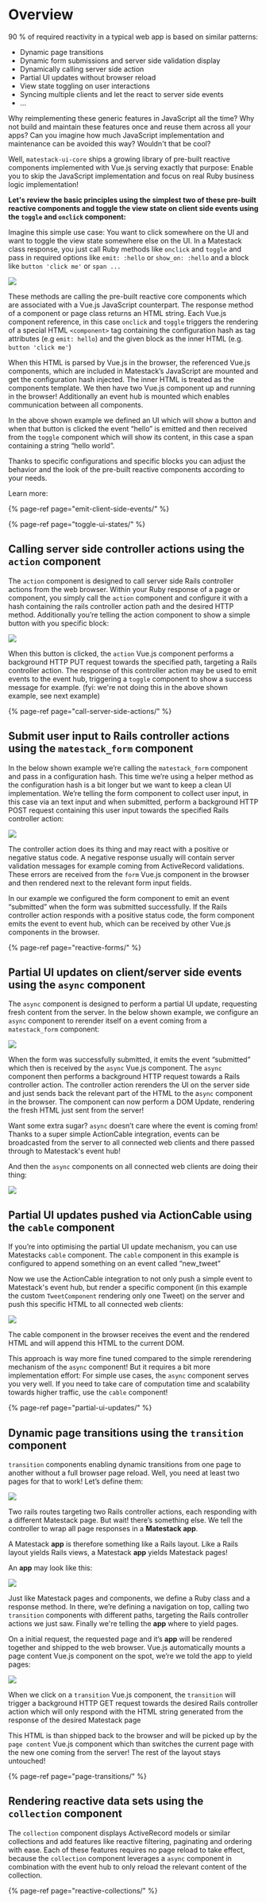 # Overview

90 % of required reactivity in a typical web app is based on similar patterns:

* Dynamic page transitions
* Dynamic form submissions and server side validation display
* Dynamically calling server side action
* Partial UI updates without browser reload
* View state toggling on user interactions
* Syncing multiple clients and let the react to server side events
* ...

Why reimplementing these generic features in JavaScript all the time? Why not build and maintain these features once and reuse them across all your apps? Can you imagine how much JavaScript implementation and maintenance can be avoided this way? Wouldn't that be cool?

Well, `matestack-ui-core` ships a growing library of pre-built reactive components implemented with Vue.js serving exactly that purpose: Enable you to skip the JavaScript implementation and focus on real Ruby business logic implementation!

**Let's review the basic principles using the simplest two of these pre-built reactive components and toggle the view state on client side events using the `toggle` and `onclick` component:**

Imagine this simple use case: You want to click somewhere on the UI and want to toggle the view state somewhere else on the UI. In a Matestack class response, you just call Ruby methods like `onclick` and `toggle` and pass in required options like `emit: :hello` or `show_on: :hello` and a block like `button 'click me'` or `span ...`‌

![](../.gitbook/assets/onclick_toggle.gif)

These methods are calling the pre-built reactive core components which are associated with a Vue.js JavaScript counterpart. The response method of a component or page class returns an HTML string. Each Vue.js component reference, in this case `onclick` and `toggle` triggers the rendering of a special HTML `<component>` tag containing the configuration hash as tag attributes \(e.g `emit: hello`\) and the given block as the inner HTML \(e.g. `button 'click me'`\)

When this HTML is parsed by Vue.js in the browser, the referenced Vue.js components, which are included in Matestack’s JavaScript are mounted and get the configuration hash injected. The inner HTML is treated as the components template. We then have two Vue.js component up and running in the browser! Additionally an event hub is mounted which enables communication between all components.

In the above shown example we defined an UI which will show a button and when that button is clicked the event “hello” is emitted and then received from the `toggle` component which will show its content, in this case a span containing a string “hello world”.

Thanks to specific configurations and specific blocks you can adjust the behavior and the look of the pre-built reactive components according to your needs.

Learn more:

{% page-ref page="emit-client-side-events/" %}

{% page-ref page="toggle-ui-states/" %}

## Calling server side controller actions using the `action` component

The `action` component is designed to call server side Rails controller actions from the web browser. Within your Ruby response of a page or component, you simply call the `action` component and configure it with a hash containing the rails controller action path and the desired HTTP method. Additionally you’re telling the action component to show a simple button with you specific block:

![](../.gitbook/assets/_action.gif)

When this button is clicked, the `action` Vue.js component performs a background HTTP PUT request towards the specified path, targeting a Rails controller action. The response of this controller action may be used to emit events to the event hub, triggering a `toggle` component to show a success message for example. \(fyi: we're not doing this in the above shown example, see next example\)

{% page-ref page="call-server-side-actions/" %}

## Submit user input to Rails controller actions using the `matestack_form` component

In the below shown example we’re calling the `matestack_form` component and pass in a configuration hash. This time we’re using a helper method as the configuration hash is a bit longer but we want to keep a clean UI implementation. We’re telling the form component to collect user input, in this case via an text input and when submitted, perform a background HTTP POST request containing this user input towards the specified Rails controller action:

![](../.gitbook/assets/form.gif)

The controller action does its thing and may react with a positive or negative status code. A negative response usually will contain server validation messages for example coming from ActiveRecord validations. These errors are received from the `form` Vue.js component in the browser and then rendered next to the relevant form input fields.

In our example we configured the form component to emit an event “submitted” when the form was submitted successfully. If the Rails controller action responds with a positive status code, the form component emits the event to event hub, which can be received by other Vue.js components in the browser.

{% page-ref page="reactive-forms/" %}

## Partial UI updates on client/server side events using the `async` component

The `async` component is designed to perform a partial UI update, requesting fresh content from the server. In the below shown example, we configure an `async` component to rerender itself on a event coming from a `matestack_form` component:

![](../.gitbook/assets/async_client_side.gif)

When the form was successfully submitted, it emits the event “submitted” which then is received by the `async` Vue.js component. The `async` component then performs a background HTTP request towards a Rails controller action. The controller action rerenders the UI on the server side and just sends back the relevant part of the HTML to the a`sync` component in the browser. The component can now perform a DOM Update, rendering the fresh HTML just sent from the server!

Want some extra sugar? `async` doesn’t care where the event is coming from! Thanks to a super simple ActionCable integration, events can be broadcasted from the server to all connected web clients and there passed through to Matestack's event hub!

And then the `async` components on all connected web clients are doing their thing:

![](../.gitbook/assets/async_server_side.gif.gif)

## Partial UI updates pushed via ActionCable using the `cable` component

If you’re into optimising the partial UI update mechanism, you can use Matestacks `cable` component. The `cable` component in this example is configured to append something on an event called “new\_tweet”

Now we use the ActionCable integration to not only push a simple event to Matestack's event hub, but render a specific component \(in this example the custom `TweetComponent` rendering only one Tweet\) on the server and push this specific HTML to all connected web clients:

![](../.gitbook/assets/_cable.gif)

The cable component in the browser receives the event and the rendered HTML and will append this HTML to the current DOM.

This approach is way more fine tuned compared to the simple rerendering mechanism of the `async` component! But it requires a bit more implementation effort: For simple use cases, the `async` component serves you very well. If you need to take care of computation time and scalability towards higher traffic, use the `cable` component!

{% page-ref page="partial-ui-updates/" %}

## Dynamic page transitions using the `transition` component

`transition` components enabling dynamic transitions from one page to another without a full browser page reload. Well, you need at least two pages for that to work! Let’s define them:

![](../.gitbook/assets/2021-04-08-18.07.38-docs.google.com-a014d7ddfea6.png)

Two rails routes targeting two Rails controller actions, each responding with a different Matestack page. But wait! there’s something else. We tell the controller to wrap all page responses in a **Matestack app**.

A Matestack **app** is therefore something like a Rails layout. Like a Rails layout yields Rails views, a Matestack **app** yields Matestack pages!

An **app** may look like this:

![](../.gitbook/assets/2021-04-08-18.14.45-docs.google.com-a71b0f3279a6.png)

Just like Matestack pages and components, we define a Ruby class and a response method. In there, we’re defining a navigation on top, calling two `transition` components with different paths, targeting the Rails controller actions we just saw. Finally we're telling the **app** where to yield pages.

On a initial request, the requested page and it’s **app** will be rendered together and shipped to the web browser. Vue.js automatically mounts a page content Vue.js component on the spot, we’re we told the app to yield pages:

![](../.gitbook/assets/transitions.gif)

When we click on a `transition` Vue.js component, the `transition` will trigger a background HTTP GET request towards the desired Rails controller action which will only respond with the HTML string generated from the response of the desired Matestack page

This HTML is than shipped back to the browser and will be picked up by the `page content` Vue.js component which than switches the current page with the new one coming from the server! The rest of the layout stays untouched!

{% page-ref page="page-transitions/" %}

## Rendering reactive data sets using the `collection` component

The `collection` component displays ActiveRecord models or similar collections and add features like reactive filtering, paginating and ordering with ease. Each of these features requires no page reload to take effect, because the `collection` component leverages a `async` component in combination with the event hub to only reload the relevant content of the collection.

{% page-ref page="reactive-collections/" %}

